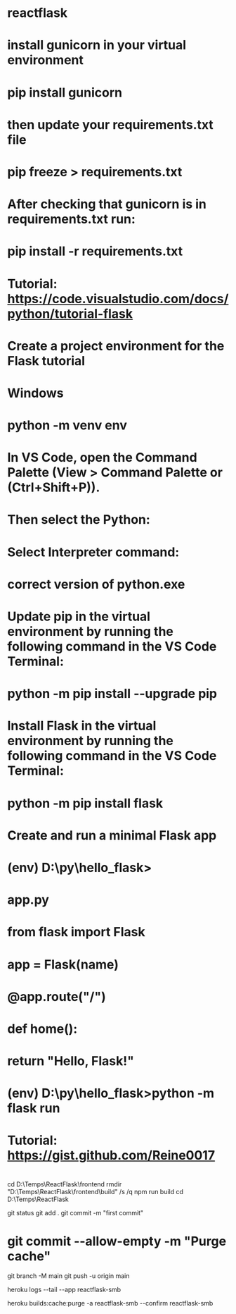 # reactflask
# install gunicorn in your virtual environment

# pip install gunicorn
# then update your requirements.txt file

# pip freeze > requirements.txt

# After checking that gunicorn is in requirements.txt run:

# pip install -r requirements.txt

# Tutorial: https://code.visualstudio.com/docs/python/tutorial-flask
# Create a project environment for the Flask tutorial
# Windows
# python -m venv env
# In VS Code, open the Command Palette (View > Command Palette or (Ctrl+Shift+P)). 
#   Then select the Python: 
#   Select Interpreter command:
#   correct version of python.exe
# Update pip in the virtual environment by running the following command in the VS Code Terminal:
#   python -m pip install --upgrade pip
# Install Flask in the virtual environment by running the following command in the VS Code Terminal:
#   python -m pip install flask
# Create and run a minimal Flask app
#   (env) D:\py\\hello_flask>

# app.py
# from flask import Flask
# app = Flask(__name__)
# @app.route("/")
# def home():
#    return "Hello, Flask!"
# (env) D:\py\\hello_flask>python -m flask run

# Tutorial: https://gist.github.com/Reine0017
#
cd D:\Temps\ReactFlask\frontend
rmdir "D:\Temps\ReactFlask\frontend\build\"  /s /q
npm run build
cd D:\Temps\ReactFlask

git status
git add .
git commit -m "first commit"
# git commit --allow-empty -m "Purge cache"
git branch -M main
git push -u origin main

heroku logs --tail --app reactflask-smb

heroku builds:cache:purge -a reactflask-smb  --confirm reactflask-smb
